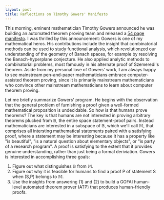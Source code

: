 ```yaml
---
layout: post
title: Reflections on Timothy Gowers' Manifesto
---
```


This morning, eminent mathematician Timothy Gowers announced he was building an automated theorem proving team and
released a [54 page manifesto](https://drive.google.com/file/d/1-FFa6nMVg18m1zPtoAQrFalwpx2YaGK4/view). I was thrilled 
by this announcement: Gowers is one of my mathematical heros. His contributions include the insight that combinatorial
methods can be used to study functional analysis, which revolutionzed our understanding of the geometry of Banach spaces, 
for example by resolving the Banach-hyperplane conjecture. He also applied analytic methods to combinatorial problems, 
most famously in his alternate proof of Szemeredi's theorem. Aside from my personal love of Gowers' work, I am always
happy to see mainstream pen-and-paper mathematicians embrace computer-assisted theorem proving, since it is primarily 
mainstream mathematicians who convince other mainstream mathematicians to learn about computer theorem proving. 

Let me briefly summarize Gowers' program. He begins with the observation that the general problem of furnishing a proof
given a well-formed mathematical proposition is undecidable. So how is that humans prove theorems? The key is that 
humans are not interested in proving arbitrary theorems plucked from &#120121;, the entire space statement-proof pairs. 
Instead mathematicians are interested in a subspace of &#120121;, which we'll call &#120132;, that comprises
all intersting mathematical statements paired with a satisfying proof, where a statement may be interesting because it has a property like 
"is beautiful", "is a natural question about elementary objects", or "is party of a research program". A proof is satisfying
to the extent that it provides genuine understanding, rather than just being a formal deriviation. Gowers is 
interested in accomplishing three goals: 

1. Figure out what distinguishes &#120121; from &#120132;. 
2. Figure out why it is feasible for humans to find a proof P of statement S when (S,P) belongs to &#120132;. 
3. Use the insights from answering (1) and (2) to build a GOFAI human-level automated theorem prover (ATP) that produces human-friendly proofs. 

